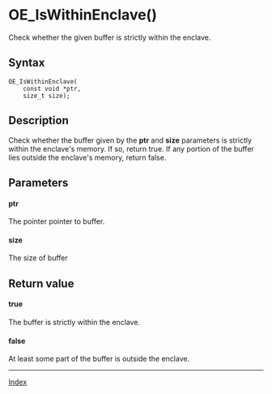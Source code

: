 # OE_IsWithinEnclave()

Check whether the given buffer is strictly within the enclave.

## Syntax

    OE_IsWithinEnclave(
        const void *ptr,
        size_t size);
## Description 

Check whether the buffer given by the **ptr** and **size** parameters is strictly within the enclave's memory. If so, return true. If any portion of the buffer lies outside the enclave's memory, return false.





## Parameters

#### ptr

The pointer pointer to buffer.


#### size

The size of buffer


## Return value

#### true

The buffer is strictly within the enclave.


#### false

At least some part of the buffer is outside the enclave.


---
[Index](index.md)

